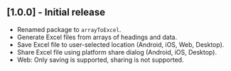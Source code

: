 ## [1.0.0] - Initial release
- Renamed package to `arrayToExcel`.
- Generate Excel files from arrays of headings and data.
- Save Excel file to user-selected location (Android, iOS, Web, Desktop).
- Share Excel file using platform share dialog (Android, iOS, Desktop).
- Web: Only saving is supported, sharing is not supported.
